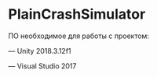 # PlainCrashSimulator
ПО необходимое для работы с проектом:

— Unity 2018.3.12f1

— Visual Studio 2017
